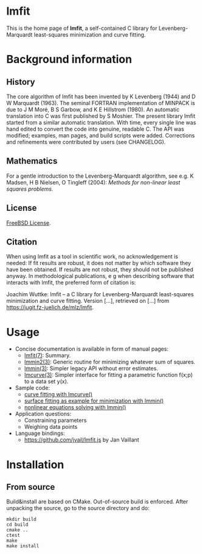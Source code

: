 # lmfit

This is the home page of **lmfit**,
a self-contained C library for Levenberg-Marquardt
least-squares minimization and curve fitting.

# Background information

## History

The core algorithm of lmfit has been invented by K Levenberg (1944) and D W Marquardt (1963).
The seminal FORTRAN implementation of MINPACK
is due to J M Moré, B S Garbow, and K E Hillstrom (1980).
An automatic translation into C was first published by S Moshier.
The present library lmfit started from a similar automatic translation.
With time, every single line was hand edited to convert the code into genuine, readable C.
The API was modified; examples, man pages, and build scripts were added.
Corrections and refinements were contributed by users (see CHANGELOG).

## Mathematics

For a gentle introduction to the Levenberg-Marquardt algorithm,
see e.g. K Madsen, H B Nielsen, O Tingleff (2004):
*Methods for non-linear least squares problems.*

## License

[FreeBSD License](http://opensource.org/licenses/BSD-2-Clause).

## Citation

When using lmfit as a tool in scientific work, no acknowledgement is needed:
If fit results are robust, it does not matter by which software they have been obtained.
If results are not robust, they should not be published anyway.
In methodological publications, e g when describing software that interacts with lmfit,
the preferred form of citation is:

Joachim Wuttke: lmfit – a C library for Levenberg-Marquardt least-squares minimization and curve fitting. Version […], retrieved on […] from https://jugit.fz-juelich.de/mlz/lmfit.

# Usage

* Concise documentation is available in form of manual pages:
  * [lmfit(7)](http://apps.jcns.fz-juelich.de/man/lmfit.html): Summary.
  * [lmmin2(3)](http://apps.jcns.fz-juelich.de/man/lmmin2.html):
      Generic routine for minimizing whatever sum of squares.
  * [lmmin(3)](http://apps.jcns.fz-juelich.de/man/lmmin.html):
      Simpler legacy API without error estimates.
  * [lmcurve(3)](http://apps.jcns.fz-juelich.de/man/lmcurve.html):
      Simpler interface for fitting a parametric function f(x;p) to a data set y(x).
* Sample code:
  * [curve fitting with lmcurve()]()
  * [surface fitting as example for minimization with lmmin()]()
  * [nonlinear equations solving with lmmin()]()
* Application questions:
  * Constraining parameters
  * Weighing data points
* Language bindings:
  * https://github.com/jvail/lmfit.js by Jan Vaillant

# Installation

## From source

Build&install are based on CMake. Out-of-source build is enforced. After unpacking the source, go to the source directory and do:

```
mkdir build
cd build
cmake ..
ctest
make
make install
```